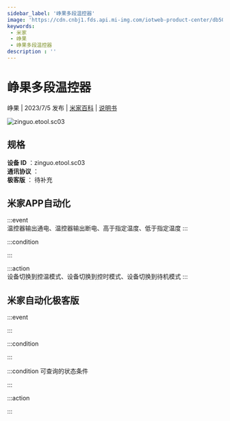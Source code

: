 ```yaml
---
sidebar_label: '峥果多段温控器'
image: 'https://cdn.cnbj1.fds.api.mi-img.com/iotweb-product-center/db50a6b92d322b32bc6cd7d245fe63fc_1684810154652.png?GalaxyAccessKeyId=AKVGLQWBOVIRQ3XLEW&Expires=9223372036854775807&Signature=xTUX5+J00eLqT/9QWtot/q4WJGY='
keywords: 
 - 米家
 - 峥果
 - 峥果多段温控器
description : ''
---
```

# 峥果多段温控器

峥果 | 2023/7/5 发布 | [米家百科](https://home.mi.com/webapp/content/baike/product/index.html?model=zinguo.etool.sc03) | [说明书](https://home.mi.com/views/introduction.html?model=zinguo.etool.sc03&region=cn)

![zinguo.etool.sc03](https://cdn.cnbj1.fds.api.mi-img.com/iotweb-product-center/db50a6b92d322b32bc6cd7d245fe63fc_1684810154652.png?GalaxyAccessKeyId=AKVGLQWBOVIRQ3XLEW&Expires=9223372036854775807&Signature=xTUX5+J00eLqT/9QWtot/q4WJGY=)

## 规格  
> 
**设备 ID** ：zinguo.etool.sc03  
**通讯协议** ：  
**极客版**  ： 待补充 


## 米家APP自动化  

:::event  
温控器输出通电、温控器输出断电、高于指定温度、低于指定温度
:::

:::condition  

:::

:::action   
设备切换到控温模式、设备切换到控时模式、设备切换到待机模式
:::

## 米家自动化极客版  

:::event  

:::

:::condition  

:::

:::condition 可查询的状态条件  

:::

:::action  

:::

        
